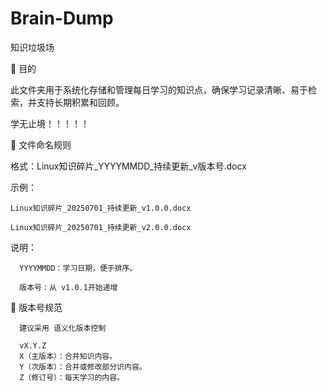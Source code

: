 # Brain-Dump
知识垃圾场

📌  目的

 此文件夹用于系统化存储和管理每日学习的知识点，确保学习记录清晰、易于检索，并支持长期积累和回顾。
 
 学无止境！！！！！

📌 文件命名规则

  格式：Linux知识碎片_YYYYMMDD_持续更新_v版本号.docx

  示例：
  
    Linux知识碎片_20250701_持续更新_v1.0.0.docx
            
    Linux知识碎片_20250701_持续更新_v2.0.0.docx

   说明：

      YYYYMMDD：学习日期，便于排序。
      
      版本号：从 v1.0.1开始递增
      
📌 版本号规范

      建议采用 语义化版本控制
      
      vX.Y.Z
      X（主版本）：合并知识内容。
      Y（次版本）：合并或修改部分识内容。
      Z（修订号）：每天学习的内容。
